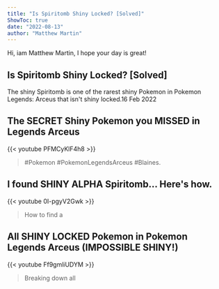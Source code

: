 ```yaml
---
title: "Is Spiritomb Shiny Locked? [Solved]"
ShowToc: true 
date: "2022-08-13"
author: "Matthew Martin" 
---
```


Hi, iam Matthew Martin, I hope your day is great!
## Is Spiritomb Shiny Locked? [Solved]
The shiny Spiritomb is one of the rarest shiny Pokemon in Pokemon Legends: Arceus that isn't shiny locked.16 Feb 2022

## The SECRET Shiny Pokemon you MISSED in Legends Arceus
{{< youtube PFMCyKlF4h8 >}}
>#Pokemon #PokemonLegendsArceus #Blaines.

## I found SHINY ALPHA Spiritomb... Here's how.
{{< youtube 0I-pgyV2Gwk >}}
>How to find a 

## All SHINY LOCKED Pokemon in Pokemon Legends Arceus (IMPOSSIBLE SHINY!)
{{< youtube Ff9gmliUDYM >}}
>Breaking down all 

